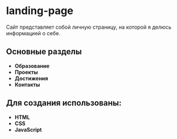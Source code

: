 # landing-page

Сайт представляет собой личную страницу, на которой я делюсь информацией о себе.

## Основные разделы

- **Образование**
- **Проекты**
- **Достижения**
- **Контакты**

## Для создания использованы:
- **HTML**
- **CSS**
- **JavaScript**
